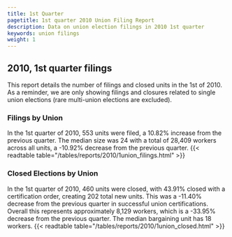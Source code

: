 ```yaml
---
title: 1st Quarter 
pagetitle: 1st quarter 2010 Union Filing Report
description: Data on union election filings in 2010 1st quarter 
keywords: union filings
weight: 1
---
```


## 2010, 1st quarter filings

This report details the number of filings and closed units in the 1st of 2010. As a reminder, we are only showing filings and closures related to single union elections (rare multi-union elections are excluded).

### Filings by Union
In the 1st quarter of 2010, 553 units were filed, a 10.82% increase from the previous quarter. The median size was 24 with a total of 28,409 workers across all units, a -10.92% decrease from the previous quarter.
{{< readtable table="/tables/reports/2010/1union_filings.html" >}}

### Closed Elections by Union
In the 1st quarter of 2010, 460 units were closed, with 43.91% closed with a certification order, creating 202 total new units. This was a -11.40% decrease from the previous quarter in successful union certifications. Overall this represents approximately 8,129 workers, which is a -33.95% decrease from the previous quarter. The median bargaining unit has 18 workers.
{{< readtable table="/tables/reports/2010/1union_closed.html" >}}
